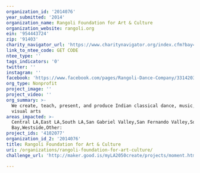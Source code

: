 ```yaml
---
organization_id: '2014076'
year_submitted: '2014'
organization_name: Rangoli Foundation for Art & Culture
organization_website: rangoli.org
ein: '954443724'
zip: '91403'
charity_navigator_url: 'https://www.charitynavigator.org/index.cfm?bay=search.profile&ein=954443724'
link_to_ntee_code: GET CODE
ntee_type: ''
tags_indicators: '0'
twitter: ''
instagram: ''
facebook: 'https://www.facebook.com/pages/Rangoli-Dance-Company/331420330066'
org_type: Nonprofit
project_image: ''
project_video: ''
org_summary: >-
  We create, teach, present, and produce Indian classical dance, music, and
  visual arts
areas_impacted: >-
  Central LA,East LA,South LA,San Gabriel Valley,San Fernando Valley,South
  Bay,Westside,Other:
project_ids: '4102077'
organization_id_2: '2014076'
title: Rangoli Foundation for Art & Culture
uri: /organizations/rangoli-foundation-for-art-culture/
challenge_url: 'http://maker.good.is/myLA2050create/projects/moment.html'

---
```


